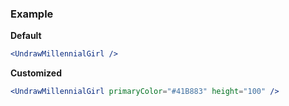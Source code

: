 ### Example

**Default**
```jsx
<UndrawMillennialGirl />
```

**Customized**
```jsx
<UndrawMillennialGirl primaryColor="#41B883" height="100" />
```
